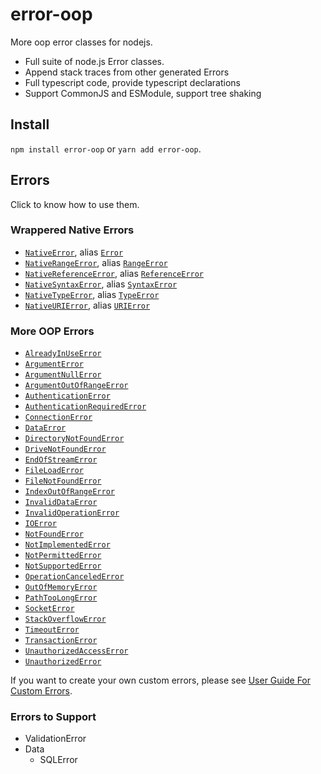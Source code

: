 # error-oop

More oop error classes for nodejs.

- Full suite of node.js Error classes.
- Append stack traces from other generated Errors
- Full typescript code, provide typescript declarations
- Support CommonJS and ESModule, support tree shaking

## Install

`npm install error-oop` or `yarn add error-oop`.

## Errors

Click to know how to use them.

### Wrappered Native Errors

- [`NativeError`], alias [`Error`]
- [`NativeRangeError`], alias [`RangeError`]
- [`NativeReferenceError`], alias [`ReferenceError`]
- [`NativeSyntaxError`], alias [`SyntaxError`]
- [`NativeTypeError`], alias [`TypeError`]
- [`NativeURIError`], alias [`URIError`]

### More OOP Errors

- [`AlreadyInUseError`]
- [`ArgumentError`]
- [`ArgumentNullError`]
- [`ArgumentOutOfRangeError`]
- [`AuthenticationError`]
- [`AuthenticationRequiredError`]
- [`ConnectionError`]
- [`DataError`]
- [`DirectoryNotFoundError`]
- [`DriveNotFoundError`]
- [`EndOfStreamError`]
- [`FileLoadError`]
- [`FileNotFoundError`]
- [`IndexOutOfRangeError`]
- [`InvalidDataError`]
- [`InvalidOperationError`]
- [`IOError`]
- [`NotFoundError`]
- [`NotImplementedError`]
- [`NotPermittedError`]
- [`NotSupportedError`]
- [`OperationCanceledError`]
- [`OutOfMemoryError`]
- [`PathTooLongError`]
- [`SocketError`]
- [`StackOverflowError`]
- [`TimeoutError`]
- [`TransactionError`]
- [`UnauthorizedAccessError`]
- [`UnauthorizedError`]

If you want to create your own custom errors, please see [User Guide For Custom Errors].

### Errors to Support

- ValidationError
- Data
    - SQLError

<!-- link list -->

[`NativeError`]: ./docs/user-guide.native-errors.md#nativeerror
[`NativeRangeError`]: ./docs/user-guide.native-errors.md#nativerangeerror
[`NativeReferenceError`]: ./docs/user-guide.native-errors.md#nativereferenceerror
[`NativeSyntaxError`]: ./docs/user-guide.native-errors.md#nativesyntaxerror
[`NativeTypeError`]: ./docs/user-guide.native-errors.md#nativetypeerror
[`NativeURIError`]: ./docs/user-guide.native-errors.md#nativeurierror

[`Error`]: ./docs/user-guide.native-errors.md#nativeerror
[`RangeError`]: ./docs/user-guide.native-errors.md#nativerangeerror
[`ReferenceError`]: ./docs/user-guide.native-errors.md#nativereferenceerror
[`SyntaxError`]: ./docs/user-guide.native-errors.md#nativesyntaxerror
[`TypeError`]: ./docs/user-guide.native-errors.md#nativetypeerror
[`URIError`]: ./docs/user-guide.native-errors.md#nativeurierror

[`AlreadyInUseError`]: ./docs/user-guide.more-oop-errors.md#alreadyinuseerror
[`ArgumentError`]: ./docs/user-guide.more-oop-errors.md#argumenterror
[`ArgumentNullError`]: ./docs/user-guide.more-oop-errors.md#argumentnullerror
[`ArgumentOutOfRangeError`]: ./docs/user-guide.more-oop-errors.md#argumentoutofrangeerror
[`AuthenticationError`]: ./docs/user-guide.more-oop-errors.md#authenticationerror
[`AuthenticationRequiredError`]: ./docs/user-guide.more-oop-errors.md#authenticationrequirederror
[`ConnectionError`]: ./docs/user-guide.more-oop-errors.md#connectionerror
[`DataError`]: ./docs/user-guide.more-oop-errors.md#dataerror
[`DirectoryNotFoundError`]: ./docs/user-guide.more-oop-errors.md#directorynotfounderror
[`DriveNotFoundError`]: ./docs/user-guide.more-oop-errors.md#drivenotfounderror
[`EndOfStreamError`]: ./docs/user-guide.more-oop-errors.md#endofstreamerror
[`FileLoadError`]: ./docs/user-guide.more-oop-errors.md#fileloaderror
[`FileNotFoundError`]: ./docs/user-guide.more-oop-errors.md#filenotfounderror
[`IndexOutOfRangeError`]: ./docs/user-guide.more-oop-errors.md#indexoutofrangeerror
[`InvalidDataError`]: ./docs/user-guide.more-oop-errors.md#invaliddataerror
[`InvalidOperationError`]: ./docs/user-guide.more-oop-errors.md#invalidoperationerror
[`IOError`]: ./docs/user-guide.more-oop-errors.md#ioerror
[`NotFoundError`]: ./docs/user-guide.more-oop-errors.md#notfounderror
[`NotImplementedError`]: ./docs/user-guide.more-oop-errors.md#notimplementederror
[`NotPermittedError`]: ./docs/user-guide.more-oop-errors.md#notpermittederror
[`NotSupportedError`]: ./docs/user-guide.more-oop-errors.md#notsupportederror
[`OperationCanceledError`]: ./docs/user-guide.more-oop-errors.md#operationcancelederror
[`OutOfMemoryError`]: ./docs/user-guide.more-oop-errors.md#outofmemoryerror
[`PathTooLongError`]: ./docs/user-guide.more-oop-errors.md#pathtoolongerror
[`SocketError`]: ./docs/user-guide.more-oop-errors.md#socketerror
[`StackOverflowError`]: ./docs/user-guide.more-oop-errors.md#stackoverflowerror
[`TimeoutError`]: ./docs/user-guide.more-oop-errors.md#timeouterror
[`TransactionError`]: ./docs/user-guide.more-oop-errors.md#transactionerror
[`UnauthorizedAccessError`]: ./docs/user-guide.more-oop-errors.md#unauthorizedaccesserror
[`UnauthorizedError`]: ./docs/user-guide.more-oop-errors.md#unauthorizederror

[User Guide For Custom Errors]: ./docs/user-guide.custom-errors.md
